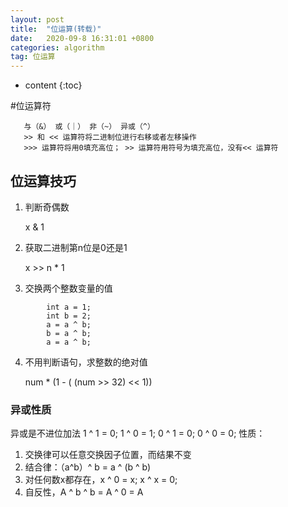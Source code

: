 ```yaml
---
layout: post
title:  "位运算(转载)"
date:   2020-09-8 16:31:01 +0800
categories: algorithm
tag: 位运算
---
```


* content
{:toc}

#位运算符
```
   与（&） 或（｜） 非（~） 异或（^）
   >> 和 << 运算符将二进制位进行右移或者左移操作
   >>> 运算符将用0填充高位； >> 运算符用符号为填充高位，没有<< 运算符
```

## 位运算技巧
1. 判断奇偶数

    x & 1
2. 获取二进制第n位是0还是1

    x >> n * 1
3. 交换两个整数变量的值
```
        int a = 1;
        int b = 2;
        a = a ^ b;
        b = a ^ b;
        a = a ^ b;
```
4. 不用判断语句，求整数的绝对值

    num * (1 - ( (num >> 32) << 1))

### 异或性质
异或是不进位加法 1 ^ 1 = 0; 1 ^ 0 = 1; 0 ^ 1 = 0; 0 ^ 0 = 0;
性质：
1. 交换律可以任意交换因子位置，而结果不变
2. 结合律：（a^b）^ b = a ^ (b ^ b)
3. 对任何数x都存在，x ^ 0 = x; x ^ x = 0;
4. 自反性，A ^ b ^ b = A ^ 0 = A
